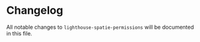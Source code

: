 # Changelog

All notable changes to `lighthouse-spatie-permissions` will be documented in this file.
